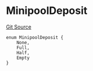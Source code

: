 # MinipoolDeposit
[Git Source](https://github.com/BlockscapeNetwork/rocketscape/blob/c46f2dd75068852009941e7857aca6a55d826b96/src/utils/types/MinipoolDeposit.sol)


```solidity
enum MinipoolDeposit {
    None,
    Full,
    Half,
    Empty
}
```

